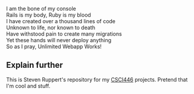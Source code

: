 I am the bone of my console   
Rails is my body, Ruby is my blood   
I have created over a thousand lines of code   
Unknown to life, nor known to death   
Have withstood pain to create many migrations   
Yet these hands will never deploy anything   
So as I pray, Unlimited Webapp Works! 

## Explain further
This is Steven Ruppert's repository for my
[CSCI446](http://mines.humanoriented.com/446)
projects. Pretend that I'm cool and stuff.
